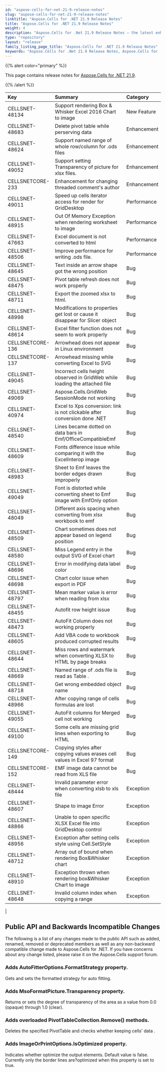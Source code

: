 ```yaml
---
id: "aspose-cells-for-net-21-9-release-notes"
slug: "aspose-cells-for-net-21-9-release-notes"
linktitle: "Aspose.Cells for .NET 21.9 Release Notes"
title: "Aspose.Cells for .NET 21.9 Release Notes"
weight: 4
description: "Aspose.Cells for .Net 21.9 Release Notes – the latest enhancements, new features, and fixes."
type: "repository"
layout: "release"
family_listing_page_title: "Aspose.Cells for .NET 21.9 Release Notes"
keywords: "Aspose.Cells for .Net 21.9 Release Notes, Aspose.Cells for .Net 21.9 updates and fixes"
---
```


{{% alert color="primary" %}}

This page contains release notes for [Aspose.Cells for .NET 21.9](https://www.nuget.org/packages/Aspose.Cells/21.9.0).

{{% /alert %}}

|**Key**|**Summary**|**Category**|
| :- | :- | :- |
|CELLSNET-48134|Support rendering Box & Whisker Excel 2016 Chart to image|New Feature|
|CELLSNET-48683|Delete pivot table while perserving data|Enhancement|
|CELLSNET-48624|Support named range of whole row/column for .ods files|Enhancement|
|CELLSNET-49052|Support setting Transparency of picture for xlsx files.|Enhancement|
|CELLSNETCORE-233|Enhancement for changing threaded comment's author|Enhancement|
|CELLSNET-49011|Speed up cells iterator access for render for GridDesktop|Performance|
|CELLSNET-48915|Out Of Memory Exception when rendering worksheet to image|Performance|
|CELLSNET-47663|Excel document is not converted to html|Performance|
|CELLSNET-48506|Improve performance for writing .ods file.|Performance|
|CELLSNET-48645|Text inside an arrow shape got the wrong position |Bug|
|CELLSNET-48475|Pivot table refresh does not work properly|Bug|
|CELLSNET-48711|Export the zoomed xlsx to html.|Bug|
|CELLSNET-48998|Modifications to properties get lost or cause it disappear for Slicer object|Bug|
|CELLSNET-48614|Excel filter function does not seem to work properly|Bug|
|CELLSNETCORE-136|Arrowhead does not appear in Linux environment|Bug|
|CELLSNETCORE-137|Arrowhead missing while converting Excel to SVG|Bug|
|CELLSNET-49045|Incorrect cells height observed in GridWeb while loading the attached file|Bug|
|CELLSNET-49069|Aspose.Cells.GridWeb SessionMode not working|Bug|
|CELLSNET-40974|Excel to Xps conversion: link is not clickable after conversion done .NET |Bug|
|CELLSNET-48540|Lines became dotted on data bars in Emf/OfficeCompatibleEmf |Bug|
|CELLSNET-48609|Fonts difference issue while comparing it with the ExcelInterop image|Bug|
|CELLSNET-48983|Sheet to Emf leaves the border edges drawn improperly |Bug|
|CELLSNET-49049|Font is distorted while converting sheet to Emf image with EmfOnly option|Bug|
|CELLSNET-48049|Different axis spacing when converting from xlsx workbook to emf|Bug|
|CELLSNET-48509|Chart sometimes does not appear based on legend position|Bug|
|CELLSNET-48580|Miss Legend entry in the output SVG of Excel chart |Bug|
|CELLSNET-48696|Error in modifying data label color|Bug|
|CELLSNET-48698|Chart color issue when export in PDF|Bug|
|CELLSNET-48797|Mean marker value is error when reading from xlsx|Bug|
|CELLSNET-48455|Autofit row height issue|Bug|
|CELLSNET-48473|AutoFit Column does not working properly|Bug|
|CELLSNET-48605|Add VBA code to workbook produced corrupted results|Bug|
|CELLSNET-48644|Miss rows and watermark when converting XLSX to HTML by page breaks|Bug|
|CELLSNET-48669|Named range of .ods file is read as Table .|Bug|
|CELLSNET-48718|Get wrong embedded object name|Bug|
|CELLSNET-48966|After copying range of cells formulas are lost |Bug|
|CELLSNET-49055|AutoFit columns for Merged cell not working |Bug|
|CELLSNET-49100|Some cells are missing grid lines when exporting to HTML|Bug|
|CELLSNETCORE-149|Copying styles after copying values erases cell values in Excel 97 format|Bug|
|CELLSNETCORE-152|EMF image data cannot be read from XLS file|Bug|
|CELLSNET-48444|Invalid parameter error when converting xlsb to xls file|Exception|
|CELLSNET-48607|Shape to image Error|Exception|
|CELLSNET-48866|Unable to open specific XLSX Excel file into GridDesktop control|Exception|
|CELLSNET-48956|Exception after setting cells style using Cell.SetStyle |Exception|
|CELLSNET-48712|Array out of bound when rendering Box&Whisker chart|Exception|
|CELLSNET-48910|Exception  thrown when rendering box&Whisker Chart to image|Exception|
|CELLSNET-48648|Invalid column index when copying a range |Exception|
|


## **Public API and Backwards Incompatible Changes**

The following is a list of any changes made to the public API such as added, renamed, removed or deprecated members as well as any non-backward compatible change made to Aspose.Cells for .NET. If you have concerns about any change listed, please raise it on the Aspose.Cells support forum.

### **Adds AutoFitterOptions.FormatStrategy property.**

Gets and sets the formatted strategy for auto fitting.

### **Adds MsoFormatPicture.Transparency property.**

 Returns or sets the degree of transparency of the area as a value from 0.0 (opaque) through 1.0 (clear).

### **Adds overloaded PivotTableCollection.Remove() methods.**

Deletes the specified PivotTable and checks whether keeping cells' data .

### **Adds  ImageOrPrintOptions.IsOptimized property.**

 Indicates whether optimize the output elements. Default value is false. Currently only the border lines are?optimized when this property is set to true.

